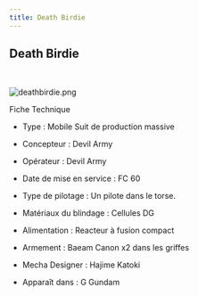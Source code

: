 ```yaml
---
title: Death Birdie
---
```


Death Birdie
------------

 


![deathbirdie.png](/images/stories/saga/ggundam/mechas/deatharmy/deathbirdie.png)


Fiche Technique   
- Type : Mobile Suit de production massive  
- Concepteur : Devil Army  
- Opérateur : Devil Army  
- Date de mise en service : FC 60  
- Type de pilotage : Un pilote dans le torse.  
- Matériaux du blindage : Cellules DG  
- Alimentation : Reacteur à fusion compact  
- Armement : Baeam Canon x2 dans les griffes  
  
  
- Mecha Designer : Hajime Katoki  
- Apparaît dans : G Gundam

